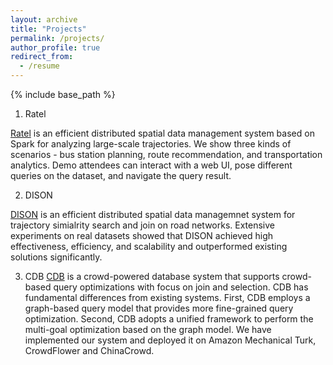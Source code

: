 ```yaml
---
layout: archive
title: "Projects"
permalink: /projects/
author_profile: true
redirect_from:
  - /resume
---
```


{% include base_path %}

<!-- 1.Angel
------
[Angel](https://github.com/Angel-ML/angel) is a high-performance distributed machine learning and graph computing platform based on the philosophy of Parameter Server. It is tuned for performance with big data from Tencent and has a wide range of applicability and stability, demonstrating increasing advantage in handling higher dimension model. Angel is jointly developed by Tencent and Peking University, taking account of both high availability  in industry and innovation in academia.

<p align="center">
<img src="/images/angel_logo.png" width="30%">
</p>

With model-centered core design concept, **Angel** partitions parameters of complex models into multiple parameter-server nodes, and implements a variety of machine learning algorithms and graph algorithms using efficient model-updating interfaces and functions, as well as flexible consistency model for synchronization.
**Angel** is developed with **Java** and **Scala**.  It supports running on **Yarn**. With **PS Service** abstraction, it supports **Spark on Angel**.  Graph computing and deep learning frameworks support is under development and will be released in the future.

We welcome everyone interested in machine learning or graph computing to contribute code, create issues or pull requests. Please refer to  [Angel Contribution Guide](https://github.com/Tencent/angel/blob/master/CONTRIBUTING.md) for more detail.


2.SGL
------
[SGL](https://github.com/PKU-DAIR/SGL) is a Graph Neural Network (GNN) toolkit targeting scalable graph learning, which supports deep graph learning on extremely large datasets. SGL allows users to easily implement scalable graph neural networks and evaluate its performance on various downstream tasks like node classification, node clustering, and link prediction. Further, SGL supports auto neural architecture search functionality based on <a href="https://github.com/PKU-DAIR/open-box" target="_blank" rel="nofollow">OpenBox</a>. SGL is designed and developed by the graph learning team from
the <a href="https://cuibinpku.github.io/index.html" target="_blank" rel="nofollow">DAIR Lab</a> at Peking University.

The key difference between SGL and existing GNN toolkits, such as PyTorch Geometric (PyG) and Deep Graph Library (DGL), is that, SGL enjoys the characteristics of the follwing three perspectives.

+ **High scalability**: Following the scalable design paradigm **SGAP**
  in <a href="https://arxiv.org/abs/2203.00638" target="_blank" rel="nofollow">PaSca</a>, SGL can scale to graph data with
  billions of nodes and edges. 
+ **Auto neural architecture search**: SGL can automatically choose decent and scalable graph neural architectures according to specific tasks and
  pre-defined multiple objectives (e.g., inference time, memory cost, and predictive performance).
+ **Ease of use**: SGL has user-friendly interfaces for implementing existing scalable GNNs and executing various downstream tasks.


3.MindWare
------
[MindWare](https://github.com/PKU-DAIR/mindware) is an efficient open-source system to help users to automate the process of 1) data pre-processing, 2) feature engineering, 3) algorithm selection, 4) architecture design, 5) hyper-parameter tuning, and 6) model ensembling. It is capable of improving its AutoML power by decomposing the entire large AutoML search space into small ones, and solve each sub-problems jointly and efficiently.

<p align="center">
<img src="/images/mindware.png" width="30%">
</p>

MindWare is developed by <a href="http://net.pku.edu.cn/~cuibin/" target="_blank" rel="nofollow">DAIR Lab</a> at Peking University.
The goal of MindWare is to make machine learning easier to apply both in industry and academia.

4.OpenBox
------
[OpenBox](https://open-box.readthedocs.io/en/latest) is an efficient open-source system designed for solving generalized black-box optimization (BBO) problems.
<p align="center">
<img src="/images/Openbox.png" width="30%">
</p>
It owns the following characteristics:
1. BBO with multiple objectives and constraints.
2. BBO with transfer learning.
3. BBO with distributed parallelization.
4. BBO with multi-fidelity acceleration.
5. BBO with early stops.
 -->

1. Ratel

[Ratel](https://dl.acm.org/doi/abs/10.1145/3299869.3320222) is an efficient distributed spatial data management system based on Spark for analyzing large-scale trajectories. We show three kinds of scenarios - bus station planning, route recommendation, and transportation analytics. Demo attendees can interact with a web UI, pose different queries on the dataset, and navigate the query result.

2. DISON

[DISON](https://ieeexplore.ieee.org/document/8731540) is an efficient distributed spatial data managemnet system for trajectory simialrity search and join on road networks. Extensive experiments on real datasets showed that DISON achieved high effectiveness, efficiency, and scalability and outperformed existing solutions significantly.

3. CDB
[CDB](https://github.com/TsinghuaDatabaseGroup/CDB) is a crowd-powered database system that supports crowd-based query optimizations with focus on join and selection. CDB has fundamental differences from existing systems. First, CDB employs a graph-based query model that provides more fine-grained query optimization. Second, CDB adopts a unified framework to perform the multi-goal optimization based on the graph model. We have implemented our system and deployed it on Amazon Mechanical Turk, CrowdFlower and ChinaCrowd.